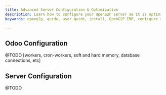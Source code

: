 ```yaml
---
title: Advanced Server Configuration & Optimization
description: Learn how to configure your OpenG2P server so it is optimized for large-scale processing
keywords: openg2p, guide, user guide, install, OpenG2P ERP, configure server, optimization

---
```


## Odoo Configuration

@TODO [workers, cron-workers, soft and hard memory, database connections, etc]

## Server Configuration

@TODO
